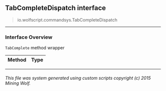 ## TabCompleteDispatch __interface__

>io.wolfscript.commandsys.TabCompleteDispatch

---

### Interface Overview

`TabComplete` method wrapper

Method | Type   
--- | :--- 



---



###### This file was system generated using custom scripts copyright (c) 2015 Mining Wolf.
	

